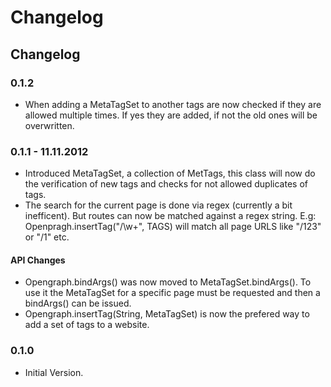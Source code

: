 Changelog
=====================================

## Changelog ##

### 0.1.2 ###
 * When adding a MetaTagSet to another tags are now checked if they are allowed multiple times. If yes they are added, if not the old ones will be overwritten.

### 0.1.1 - 11.11.2012 ###
 * Introduced MetaTagSet, a collection of MetTags, this class will now do the verification of new tags and checks for not allowed duplicates of tags.
 * The search for the current page is done via regex (currently a bit inefficent). But routes can now be matched against a regex string. E.g: Openpragh.insertTag("/\\w+", TAGS) will match all page URLS like "/123" or "/1" etc.

#### API Changes ####
 * Opengraph.bindArgs() was now moved to MetaTagSet.bindArgs(). To use it the MetaTagSet for a specific page must be requested and then a bindArgs() can be issued.
 * Opengraph.insertTag(String, MetaTagSet) is now the prefered way to add a set of tags to a website.


### 0.1.0 ###
 * Initial Version.
